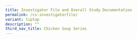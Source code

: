 ```yaml
---
title: Investigator File and Overall Study Documentation
permalink: /cs-investigatorfile/
variant: tiptap
description: ""
third_nav_title: Chicken Soup Series
---
```

